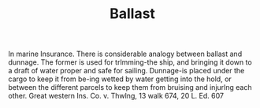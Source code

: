 ---
title: Ballast
letter: B
permalink: "/definitions/ballast.html"
body: In marine Insurance. There is considerable analogy between ballast and dunnage.
  The former is used for trlmming-the ship, and bringing it down to a draft of water
  proper and safe for sailing. Dunnage-is placed under the cargo to keep it from be-ing
  wetted by water getting into the hold, or between the different parcels to keep
  them from bruising and injurlng each other. Great western Ins. Co. v. Thwlng, 13
  walk 674, 20 L. Ed. 607
published_at: '2018-07-07'
layout: post
---